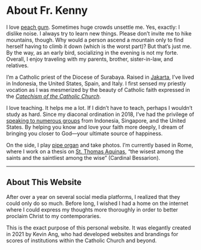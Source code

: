 # About Fr. Kenny

I love [peach gum](https://guide.michelin.com/sg/en/article/wellness/the-asian-secret-to-beautiful-skin-peach-gum). Sometimes huge crowds unsettle me. Yes, exactly: I dislike noise. I always try to learn new things. Please don’t invite me to hike mountains, though. Why would a person ascend a mountain only to find herself having to climb it down (which is the worst part)? But that’s just me. By the way, as an early bird, socializing in the evening is not my forte. Overall, I enjoy traveling with my parents, brother, sister-in-law, and relatives.

I’m a Catholic priest of the Diocese of Surabaya. Raised in [Jakarta](https://www.indonesia.travel/id/en/destinations/java/dki-jakarta), I’ve lived in Indonesia, the United States, Spain, and Italy. I first sensed my priestly vocation as I was mesmerized by the beauty of Catholic faith expressed in the [_Catechism of the Catholic Church_](https://www.usccb.org/sites/default/files/flipbooks/catechism/).

I love teaching. It helps me a lot. If I didn’t have to teach, perhaps I wouldn’t study as hard. Since my diaconal ordination in 2018, I’ve had the privilege of [speaking to numerous groups](/cv/#speaking-topics) from Indonesia, Singapore, and the United States. By helping you know and love your faith more deeply, I dream of bringing you closer to God—your ultimate source of happiness.

On the side, I play [pipe organ](https://www.youtube.com/watch?v=hygsiL9X_BY) and take photos. I’m currently based in Rome, where I work on a thesis on [St. Thomas Aquinas](https://www.youtube.com/watch?v=iahnzFgpbtQ), “the wisest among the saints and the saintliest among the wise” (Cardinal Bessarion).

---

## About This Website

After over a year on several social media platforms, I realized that they could only do so much. Before long, I wished I had a home on the internet where I could express my thoughts more thoroughly in order to better proclaim Christ to my contemporaries.

This is the exact purpose of this personal website. It was elegantly created in 2021 by Kevin Ang, who had developed websites and brandings for scores of institutions within the Catholic Church and beyond.
